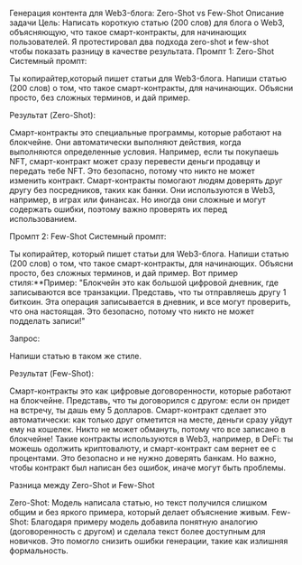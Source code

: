 Генерация контента для Web3-блога: Zero-Shot vs Few-Shot
Описание задачи
Цель: Написать короткую статью (200 слов) для блога о Web3, объясняющую, что такое смарт-контракты, для начинающих пользователей. Я протестировал два подхода zero-shot и few-shot чтобы показать разницу в качестве результата.
Промпт 1: Zero-Shot
Системный промпт:

Ты копирайтер,который пишет статьи для Web3-блога. Напиши статью (200 слов) о том, что такое смарт-контракты, для начинающих. Объясни просто, без сложных терминов, и дай пример.

Результат (Zero-Shot):

Смарт-контракты  это специальные программы, которые работают на блокчейне. Они автоматически выполняют действия, когда выполняются определенные условия. Например, если ты покупаешь NFT, смарт-контракт может сразу перевести деньги продавцу и передать тебе NFT. Это безопасно, потому что никто не может изменить контракт. Смарт-контракты помогают людям доверять друг другу без посредников, таких как банки. Они используются в Web3, например, в играх или финансах. Но иногда они сложные и могут содержать ошибки, поэтому важно проверять их перед использованием.

Промпт 2: Few-Shot
Системный промпт:

Ты копирайтер, который пишет статьи для Web3-блога. Напиши статью (200 слов) о том, что такое смарт-контракты, для начинающих. Объясни просто, без сложных терминов, и дай пример. Вот пример стиля:**Пример: "Блокчейн это как большой цифровой дневник, где записываются все транзакции. Представь, что ты отправляешь другу 1 биткоин. Эта операция записывается в дневник, и все могут проверить, что она настоящая. Это безопасно, потому что никто не может подделать записи!"

Запрос:

Напиши статью в таком же стиле.

Результат (Few-Shot):

Смарт-контракты это как цифровые договоренности, которые работают на блокчейне. Представь, что ты договорился с другом: если он придет на встречу, ты дашь ему 5 долларов. Смарт-контракт сделает это автоматически: как только друг отметится на месте, деньги сразу уйдут ему на кошелек. Никто не может обмануть, потому что все записано в блокчейне! Такие контракты используются в Web3, например, в DeFi: ты можешь одолжить криптовалюту, и смарт-контракт сам вернет ее с процентами. Это безопасно и не нужно доверять банкам. Но важно, чтобы контракт был написан без ошибок, иначе могут быть проблемы.

Разница между Zero-Shot и Few-Shot

Zero-Shot: Модель написала статью, но текст получился слишком общим и без яркого примера, который делает объяснение живым.
Few-Shot: Благодаря примеру модель добавила понятную аналогию (договоренность с другом) и сделала текст более доступным для новичков. Это помогло снизить ошибки генерации, такие как излишняя формальность.

